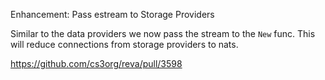 Enhancement: Pass estream to Storage Providers

Similar to the data providers we now pass the stream to the `New` func. This will reduce connections from storage providers to nats.

https://github.com/cs3org/reva/pull/3598
